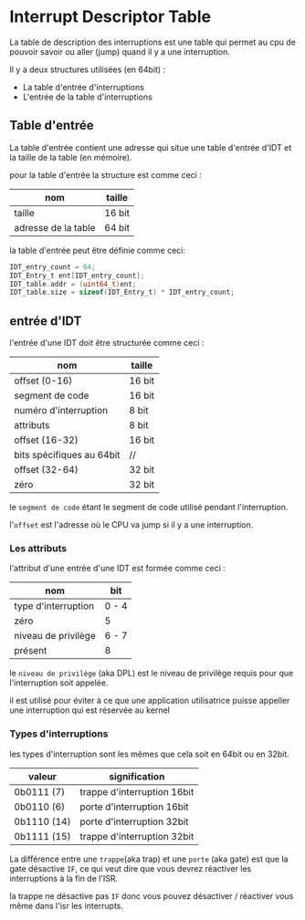 # Interrupt Descriptor Table

La table de description des interruptions est une table qui permet au cpu 
de pouvoir savoir ou aller (jump) quand il y a une interruption.

Il y a deux structures utilisées (en 64bit) : 

- La table d'entrée d'interruptions
- L'entrée de la table d'interruptions 

## Table d'entrée

La table d'entrée contient une adresse qui situe une table d'entrée d'IDT et la taille de la table (en mémoire).

pour la table d'entrée la structure est comme ceci :

| nom                 | taille |
| ------------------- | ------ |
| taille              | 16 bit |
| adresse de la table | 64 bit |

la table d'entrée peut être définie comme ceci:
```c
IDT_entry_count = 64; 
IDT_Entry_t ent[IDT_entry_count];
IDT_table.addr = (uint64_t)ent;
IDT_table.size = sizeof(IDT_Entry_t) * IDT_entry_count;
```

## entrée d'IDT

l'entrée d'une IDT doit être structurée comme ceci :

| nom                       | taille |
| ------------------------- | ------ |
| offset (0-16)             | 16 bit |
| segment de code           | 16 bit |
| numéro d'interruption     | 8 bit  |
| attributs                 | 8 bit  |
| offset (16-32)            | 16 bit |
| bits spécifiques au 64bit | //     |
| offset (32-64)            | 32 bit |
| zéro                      | 32 bit |

le `segment de code` étant le segment de code utilisé pendant l'interruption.

l'`offset` est l'adresse où le CPU va jump si il y a une interruption. 

### Les attributs 
l'attribut d'une entrée d'une IDT est formée comme ceci : 

| nom                 | bit   |
| ------------------- | ----- |
| type d'interruption | 0 - 4 |
| zéro                | 5     |
| niveau de privilège | 6 - 7 |
| présent             | 8     |

le `niveau de privilège` (aka DPL) est le niveau de privilège requis pour que l'interruption soit appelée.

il est utilisé pour éviter à ce que une application utilisatrice puisse appeller une interruption qui est réservée au kernel


### Types d'interruptions

les types d'interruption sont les mêmes que cela soit en 64bit ou en 32bit. 

| valeur      | signification               |
| ----------- | --------------------------- |
| 0b0111 (7)  | trappe d'interruption 16bit |
| 0b0110 (6)  | porte d'interruption  16bit |
| 0b1110 (14) | porte d'interruption  32bit |
| 0b1111 (15) | trappe d'interruption 32bit |

La différence entre une `trappe`(aka trap) et une `porte` (aka gate) est que la gate désactive `IF`, ce qui veut dire que vous devrez réactiver les interruptions à la fin de l'ISR.

la trappe ne désactive pas `IF` donc vous pouvez désactiver / réactiver vous même dans l'isr les interrupts.


